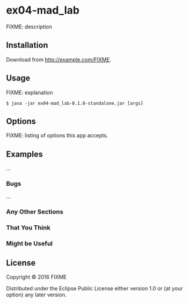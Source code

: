 # ex04-mad_lab

FIXME: description

## Installation

Download from http://example.com/FIXME.

## Usage

FIXME: explanation

    $ java -jar ex04-mad_lab-0.1.0-standalone.jar [args]

## Options

FIXME: listing of options this app accepts.

## Examples

...

### Bugs

...

### Any Other Sections
### That You Think
### Might be Useful

## License

Copyright © 2016 FIXME

Distributed under the Eclipse Public License either version 1.0 or (at
your option) any later version.
